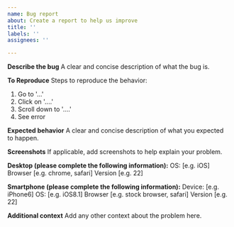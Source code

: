 ```yaml
---
name: Bug report
about: Create a report to help us improve
title: ''
labels: ''
assignees: ''

---
```


**Describe the bug**
A clear and concise description of what the bug is.

**To Reproduce**
Steps to reproduce the behavior:
1. Go to '...'
2. Click on '....'
3. Scroll down to '....'
4. See error

**Expected behavior**
A clear and concise description of what you expected to happen.

**Screenshots**
If applicable, add screenshots to help explain your problem.

**Desktop (please complete the following information):**
 OS: [e.g. iOS]
 Browser [e.g. chrome, safari]
 Version [e.g. 22]

**Smartphone (please complete the following information):**
 Device: [e.g. iPhone6]
 OS: [e.g. iOS8.1]
 Browser [e.g. stock browser, safari]
 Version [e.g. 22]

**Additional context**
Add any other context about the problem here.
